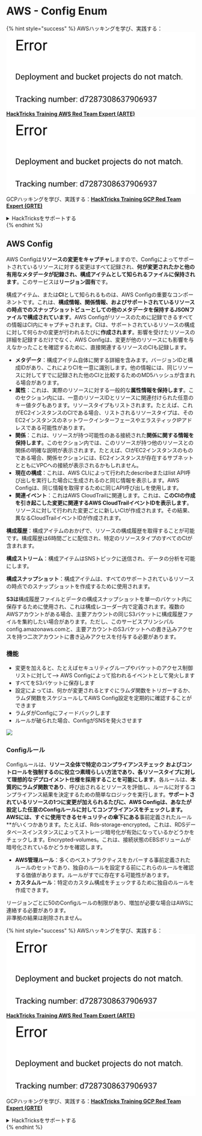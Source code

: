 # AWS - Config Enum

{% hint style="success" %}
AWSハッキングを学び、実践する：<img src="../../../../.gitbook/assets/image (1) (1).png" alt="" data-size="line">[**HackTricks Training AWS Red Team Expert (ARTE)**](https://training.hacktricks.xyz/courses/arte)<img src="../../../../.gitbook/assets/image (1) (1).png" alt="" data-size="line">\
GCPハッキングを学び、実践する：<img src="../../../../.gitbook/assets/image (2).png" alt="" data-size="line">[**HackTricks Training GCP Red Team Expert (GRTE)**<img src="../../../../.gitbook/assets/image (2).png" alt="" data-size="line">](https://training.hacktricks.xyz/courses/grte)

<details>

<summary>HackTricksをサポートする</summary>

* [**サブスクリプションプラン**](https://github.com/sponsors/carlospolop)を確認してください！
* **💬 [**Discordグループ**](https://discord.gg/hRep4RUj7f)または[**Telegramグループ**](https://t.me/peass)に参加するか、**Twitter** 🐦 [**@hacktricks\_live**](https://twitter.com/hacktricks\_live)**をフォローしてください。**
* **ハッキングのトリックを共有するには、[**HackTricks**](https://github.com/carlospolop/hacktricks)および[**HackTricks Cloud**](https://github.com/carlospolop/hacktricks-cloud)のGitHubリポジトリにPRを提出してください。**

</details>
{% endhint %}

## AWS Config

AWS Configは**リソースの変更をキャプチャ**しますので、Configによってサポートされているリソースに対する変更はすべて記録され、**何が変更されたかと他の有用なメタデータが記録され、構成アイテムとして知られるファイルに保持されます**。このサービスは**リージョン固有**です。

構成アイテム、または**CI**として知られるものは、AWS Configの重要なコンポーネントです。これは、**構成情報、関係情報、およびサポートされているリソースの時点でのスナップショットビューとしての他のメタデータを保持するJSONファイルで構成されています**。AWS Configがリソースのために記録できるすべての情報はCI内にキャプチャされます。CIは、サポートされているリソースの構成に対して何らかの変更が行われるたびに**作成されます**。影響を受けたリソースの詳細を記録するだけでなく、AWS Configは、変更が他のリソースにも影響を与えなかったことを確認するために、直接関連するリソースのCIも記録します。

* **メタデータ**：構成アイテム自体に関する詳細を含みます。バージョンIDと構成IDがあり、これによりCIを一意に識別します。他の情報には、同じリソースに対してすでに記録された他のCIと比較するためのMD5ハッシュが含まれる場合があります。
* **属性**：これは、実際のリソースに対する一般的な**属性情報を保持します**。このセクション内には、一意のリソースIDとリソースに関連付けられた任意のキー値タグもあります。リソースタイプもリストされます。たとえば、これがEC2インスタンスのCIである場合、リストされるリソースタイプは、そのEC2インスタンスのネットワークインターフェースやエラスティックIPアドレスである可能性があります。
* **関係**：これは、リソースが持つ可能性のある接続された**関係に関する情報を保持します**。このセクション内では、このリソースが持つ他のリソースとの関係の明確な説明が表示されます。たとえば、CIがEC2インスタンスのものである場合、関係セクションには、EC2インスタンスが存在するサブネットとともにVPCへの接続が表示されるかもしれません。
* **現在の構成**：これは、AWS CLIによって行われたdescribeまたはlist API呼び出しを実行した場合に生成されるのと同じ情報を表示します。AWS Configは、同じ情報を取得するために同じAPI呼び出しを使用します。
* **関連イベント**：これはAWS CloudTrailに関連します。これは、**このCIの作成を引き起こした変更に関連するAWS CloudTrailイベントIDを表示します**。リソースに対して行われた変更ごとに新しいCIが作成されます。その結果、異なるCloudTrailイベントIDが作成されます。

**構成履歴**：構成アイテムのおかげで、リソースの構成履歴を取得することが可能です。構成履歴は6時間ごとに配信され、特定のリソースタイプのすべてのCIが含まれます。

**構成ストリーム**：構成アイテムはSNSトピックに送信され、データの分析を可能にします。

**構成スナップショット**：構成アイテムは、すべてのサポートされているリソースの時点でのスナップショットを作成するために使用されます。

**S3は**構成履歴ファイルとデータの構成スナップショットを単一のバケット内に保存するために使用され、これは構成レコーダー内で定義されます。複数のAWSアカウントがある場合、主要アカウントの同じS3バケットに構成履歴ファイルを集約したい場合があります。ただし、このサービスプリンシパルconfig.amazonaws.comと、主要アカウントのS3バケットへの書き込みアクセスを持つ二次アカウントに書き込みアクセスを付与する必要があります。

### 機能

* 変更を加えると、たとえばセキュリティグループやバケットのアクセス制御リストに対して—> AWS Configによって拾われるイベントとして発火します
* すべてをS3バケットに保存します
* 設定によっては、何かが変更されるとすぐにラムダ関数をトリガーするか、ラムダ関数をスケジュールしてAWS Config設定を定期的に確認することができます
* ラムダがConfigにフィードバックします
* ルールが破られた場合、ConfigがSNSを発火させます

![](<../../../../.gitbook/assets/image (126).png>)

### Configルール

Configルールは、**リソース全体で特定のコンプライアンスチェック** **およびコントロールを強制するのに役立つ素晴らしい方法であり、各リソースタイプに対して理想的なデプロイメント仕様を採用することを可能にします**。各ルールは、**本質的にラムダ関数であり**、呼び出されるとリソースを評価し、ルールに対するコンプライアンス結果を決定するための簡単なロジックを実行します。**サポートされているリソースの1つに変更が加えられるたびに、**AWS Configは、あなたが設定した任意のConfigルールに対してコンプライアンスをチェックします**。\
AWSには、すぐに使用できるセキュリティの傘下にある**事前定義されたルール**がいくつかあります。たとえば、Rds-storage-encrypted。これは、RDSデータベースインスタンスによってストレージ暗号化が有効になっているかどうかをチェックします。Encrypted-volumes。これは、接続状態のEBSボリュームが暗号化されているかどうかを確認します。

* **AWS管理ルール**：多くのベストプラクティスをカバーする事前定義されたルールのセットであり、独自のルールを設定する前にこれらのルールを確認する価値があります。ルールがすでに存在する可能性があります。
* **カスタムルール**：特定のカスタム構成をチェックするために独自のルールを作成できます。

リージョンごとに50のConfigルールの制限があり、増加が必要な場合はAWSに連絡する必要があります。\
非準拠の結果は削除されません。

{% hint style="success" %}
AWSハッキングを学び、実践する：<img src="../../../../.gitbook/assets/image (1) (1).png" alt="" data-size="line">[**HackTricks Training AWS Red Team Expert (ARTE)**](https://training.hacktricks.xyz/courses/arte)<img src="../../../../.gitbook/assets/image (1) (1).png" alt="" data-size="line">\
GCPハッキングを学び、実践する：<img src="../../../../.gitbook/assets/image (2).png" alt="" data-size="line">[**HackTricks Training GCP Red Team Expert (GRTE)**<img src="../../../../.gitbook/assets/image (2).png" alt="" data-size="line">](https://training.hacktricks.xyz/courses/grte)

<details>

<summary>HackTricksをサポートする</summary>

* [**サブスクリプションプラン**](https://github.com/sponsors/carlospolop)を確認してください！
* **💬 [**Discordグループ**](https://discord.gg/hRep4RUj7f)または[**Telegramグループ**](https://t.me/peass)に参加するか、**Twitter** 🐦 [**@hacktricks\_live**](https://twitter.com/hacktricks\_live)**をフォローしてください。**
* **ハッキングのトリックを共有するには、[**HackTricks**](https://github.com/carlospolop/hacktricks)および[**HackTricks Cloud**](https://github.com/carlospolop/hacktricks-cloud)のGitHubリポジトリにPRを提出してください。**

</details>
{% endhint %}
